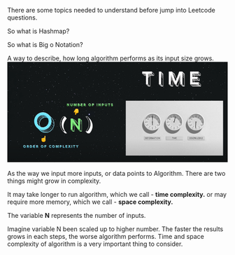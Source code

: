 
There are some topics needed to understand before jump into Leetcode questions.





So what is Hashmap?




So what is Big o Notation?

A way to describe, how long algorithm performs as its input size grows.
![](images/Pasted%20image%2020240723212846.png)

As the way we input more inputs, or data points to Algorithm. There are two things might grow in complexity.

It may take longer to run algorithm, which we call  - **time complexity.**
or
may require more memory, which we call - **space complexity.**

The variable **N** represents the number of inputs.

Imagine variable N been scaled up to higher number. The faster the results grows in each steps, the worse algorithm performs.
Time and space complexity of algorithm is a very important thing to consider. 